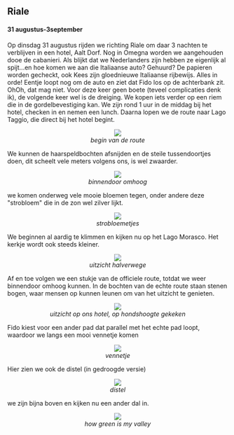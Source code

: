 ## Riale
#### 31 augustus-3september
Op dinsdag 31 augustus rijden we richting Riale om daar 3 nachten te verblijven in een hotel, Aalt Dorf. Nog in Omegna worden we aangehouden dooe de cabanieri. Als blijkt dat we Nederlanders zijn hebben ze eigenlijk al spijt...en hoe komen we aan die Italiaanse auto? Gehuurd? De papieren worden gecheckt, ook Kees zijn gloednieuwe Italiaanse rijbewijs. Alles in orde! Eentje loopt nog om de auto en ziet dat Fido los op de achterbank zit. OhOh, dat mag niet. Voor deze keer geen boete (teveel complicaties denk ik), de volgende keer wel is de dreiging. We kopen iets verder op een riem die in de gordelbevestiging kan. We zijn rond 1 uur in de middag bij het hotel, checken in en nemen een lunch. Daarna lopen we de route naar Lago Taggio, die direct bij het hotel begint. 
<p align="center"><img id="fotobreed" src="Wandelingen/foto213.jpg" /><br> 
<em> begin van de route </em></p>
We kunnen de haarspeldbochten afsnijden en de steile tussendoortjes doen, dit scheelt vele meters volgens ons, is wel zwaarder.
<p align="center"><img id="fotohoog" src="Wandelingen/foto214.jpg" /><br>
<em> binnendoor omhoog </em></p>
we komen onderweg vele mooie bloemen tegen, onder andere deze "strobloem" die in de zon wel zilver lijkt.
<p align="center"><img id="fotohoog" src="Wandelingen/foto215.jpg" /><br>
<em> strobloemetjes </em></p>
We beginnen al aardig te klimmen en kijken nu op het Lago Morasco. Het kerkje wordt ook steeds kleiner.
<p align="center"><img id="fotohoog" src="Wandelingen/foto216.jpg" /><br>
<em> uitzicht halverwege </em></p>
Af en toe volgen we een stukje van de officiele route, totdat we weer binnendoor omhoog kunnen. In de bochten van de echte route staan stenen bogen, waar mensen op kunnen leunen om van het uitzicht te genieten. 
<p align="center"><img id="fotobreed" src="Wandelingen/foto217.jpg" /><br> 
<em> uitzicht op ons hotel, op hondshoogte gekeken </em></p>
Fido kiest voor een ander pad dat parallel met het echte pad loopt, waardoor we langs een mooi vennetje komen
<p align="center"><img id="fotohoog" src="Wandelingen/foto218.jpg" /><br>
<em> vennetje </em></p>  
Hier zien we ook de distel (in gedroogde versie)
<p align="center"><img id="fotohoog" src="Wandelingen/foto219.jpg" /><br>
<em> distel </em></p>
we zijn bijna boven en kijken nu een ander dal in.
<p align="center"><img id="fotohoog" src="Wandelingen/foto220.jpg" /><br>
<em> how green is my valley </em></p>
